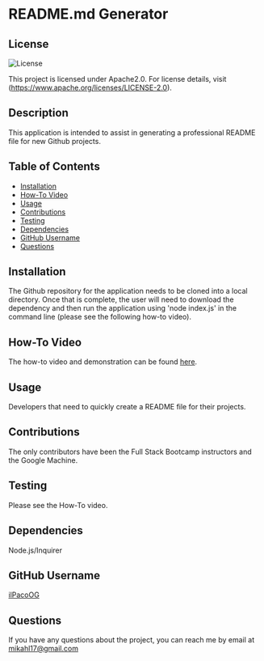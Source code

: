 # README.md Generator


## License

![License](https://img.shields.io/badge/license-Apache2.0-brightgreen)

This project is licensed under Apache2.0. For license details, visit (https://www.apache.org/licenses/LICENSE-2.0).
  

## Description
This application is intended to assist in generating a professional README file for new Github projects.

## Table of Contents
- [Installation](#installation)
- [How-To Video](#how-to-video) <!-- ternary operator used to conditionally add demo video if provided by user when prompted. The concept came from a 'README generator' how-to I found but did not save -->
- [Usage](#usage)
- [Contributions](#contributions)
- [Testing](#testing)
- [Dependencies](#dependencies)
- [GitHub Username](#github-username)
- [Questions](#questions)

## Installation
The Github repository for the application needs to be cloned into a local directory. Once that is complete, the user will need to download the dependency and then run the application using 'node index.js' in the command line (please see the following how-to video).

## How-To Video
The how-to video and demonstration can be found [here](https://drive.google.com/file/d/1qOddu9ygaqNwJkU9d9UXlTeQXCrovhr4/view?usp=sharing).
  <!-- Conditionally add How-To Video section -->


## Usage
Developers that need to quickly create a README file for their projects.

## Contributions
The only contributors have been the Full Stack Bootcamp instructors and the Google Machine.

## Testing
Please see the How-To video.

## Dependencies
Node.js/Inquirer

## GitHub Username
[ilPacoOG](https://github.com/ilPacoOG)

## Questions
If you have any questions about the project, you can reach me by email at mikahl17@gmail.com

